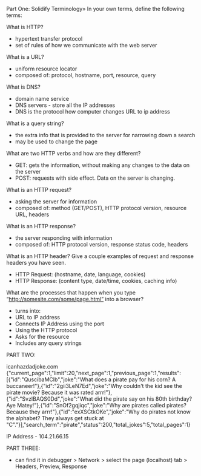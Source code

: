 Part One: Solidify Terminology»
In your own terms, define the following terms:

What is HTTP?

- hypertext transfer protocol
- set of rules of how we communicate with the web server

What is a URL?

- uniform resource locator
- composed of: protocol, hostname, port, resource, query

What is DNS?

- domain name service
- DNS servers - store all the IP addresses
- DNS is the protocol how computer changes URL to ip address

What is a query string?

- the extra info that is provided to the server for narrowing down a search
- may be used to change the page

What are two HTTP verbs and how are they different?

- GET: gets the information, without making any changes to the data on the server
- POST: requests with side effect. Data on the server is changing.

What is an HTTP request?

- asking the server for information
- composed of: method (GET/POST), HTTP protocol version, resource URL, headers

What is an HTTP response?

- the server responding with information
- composed of: HTTP protocol version, response status code, headers

What is an HTTP header? Give a couple examples of request and response headers you have seen.

- HTTP Request: (hostname, date, language, cookies)
- HTTP Response: (content type, date/time, cookies, caching info)

What are the processes that happen when you type “http://somesite.com/some/page.html” into a browser?

- turns into:
- URL to IP address
- Connects IP Address using the port
- Using the HTTP protocol
- Asks for the resource
- Includes any query strings

PART TWO:

icanhazdadjoke.com
{"current_page":1,"limit":20,"next_page":1,"previous_page":1,"results":[{"id":"QuscibaMClb","joke":"What does a pirate pay for his corn? A buccaneer!"},{"id":"2gii3LeN7Ed","joke":"Why couldn't the kid see the pirate movie? Because it was rated arrr!"},{"id":"SvzIBAQS0Dd","joke":"What did the pirate say on his 80th birthday? Aye Matey!"},{"id":"SnOf2gqjiqc","joke":"Why are pirates called pirates? Because they arrr!"},{"id":"exXSCtkOKe","joke":"Why do pirates not know the alphabet? They always get stuck at \"C\"."}],"search_term":"pirate","status":200,"total_jokes":5,"total_pages":1}

IP Address - 104.21.66.15

PART THREE:

- can find it in debugger > Network > select the page (localhost) tab > Headers, Preview, Response

